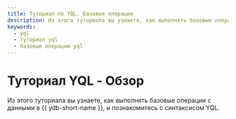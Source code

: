 ```yaml
---
title: Туториал по YQL. Базовые операции
description: Из этого туториала вы узнаете, как выполнять базовые операции с данными и познакомитесь с синтаксисом YQL.
keywords:
  - yql
  - туториал yql
  - базовые операции yql
---
```


# Туториал YQL - Обзор

Из этого туториала вы узнаете, как выполнять базовые операции с данными в {{ ydb-short-name }}, и познакомитесь с синтаксисом YQL. 

